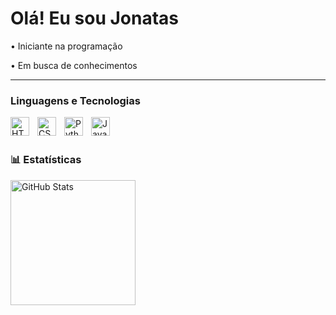 # Olá! Eu sou Jonatas 

• Iniciante na programação

• Em busca de conhecimentos


---

###  Linguagens e Tecnologias

<img 
    align="left" 
    alt="HTML"
    title="HTML" 
    width="30px" 
    style="padding-right: 10px;" 
    src="https://cdn.jsdelivr.net/gh/devicons/devicon@latest/icons/html5/html5-original.svg" 
/>
<img 
    align="left" 
    alt="CSS" 
    title="CSS"
    width="30px" 
    style="padding-right: 10px;" 
    src="https://cdn.jsdelivr.net/gh/devicons/devicon@latest/icons/css3/css3-original.svg" 
/>

<img 
    align="left" 
    alt="Python" 
    title="Python"
    width="30px" 
    style="padding-right: 10px;" 
    src="https://cdn.jsdelivr.net/gh/devicons/devicon@latest/icons/python/python-original.svg" 
/>
<img 
    align="left" 
    alt="JavaScript" 
    title="JavaScript"
    width="30px" 
    style="padding-right: 10px;" 
    src="https://cdn.jsdelivr.net/gh/devicons/devicon@latest/icons/javascript/javascript-original.svg" 
/>
<br/>
<br/>

### 📊 Estatísticas

<img 
      align="left" 
      alt="GitHub Stats" 
      height="200" 
      style="padding-right: 10px;"
      src="https://github-readme-stats.vercel.app/api/top-langs/?username=Jonataswilds&theme=dark&layout=compact&custom_title=Tecnologias&langs_count=9"
  />

</p>
